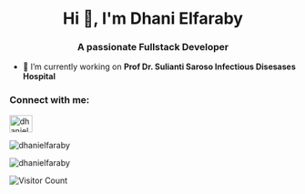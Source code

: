 <h1 align="center">Hi 👋, I'm Dhani Elfaraby</h1>
<h3 align="center">A passionate Fullstack Developer</h3>


- 🔭 I’m currently working on **Prof Dr. Sulianti Saroso Infectious Disesases Hospital**

<h3 align="left">Connect with me:</h3>
<p align="left">
<a href="https://linkedin.com/in/dhanielfaraby" target="blank"><img align="center" src="https://raw.githubusercontent.com/rahuldkjain/github-profile-readme-generator/master/src/images/icons/Social/linked-in-alt.svg" alt="dhanielfaraby" height="30" width="40" /></a>
</p>



<p><img align="center" src="https://github-readme-stats.vercel.app/api/top-langs?username=dhanielfaraby&show_icons=true&locale=en&layout=compact&theme=tokyonight" alt="dhanielfaraby" /></p>


<p><img align="center" src="https://github-readme-streak-stats.herokuapp.com/?user=dhanielfaraby&theme=tokyonight" alt="dhanielfaraby" /></p>

![Visitor Count](https://profile-counter.glitch.me/dhanielfaraby/count.svg)


